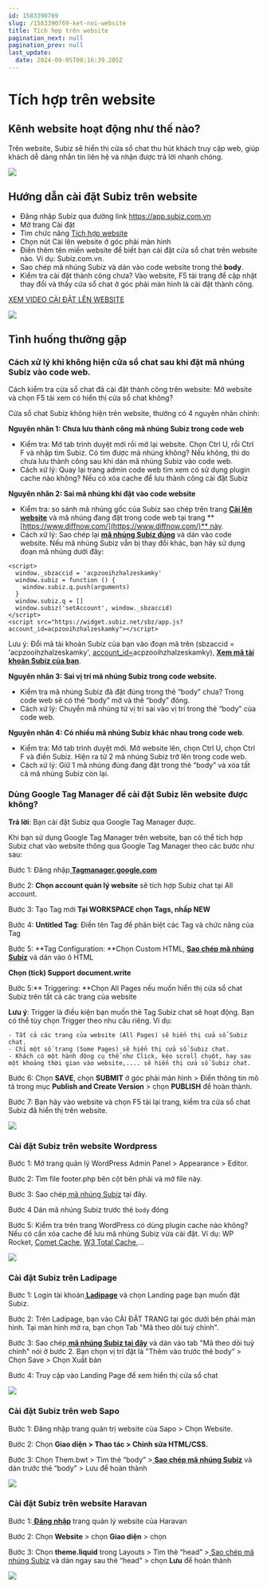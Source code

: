 ```yaml
---
id: 1583390769
slug: /1583390769-ket-noi-website
title: Tích hợp trên website
pagination_next: null
pagination_prev: null
last_update:
  date: 2024-09-05T08:16:39.205Z
---
```


# Tích hợp trên website

## Kênh website hoạt động như thế nào?


Trên website, Subiz sẽ hiển thị cửa sổ chat thu hút khách truy cập web, giúp khách dễ dàng nhắn tin liên hệ và nhận được trả lời nhanh chóng.




![](https://vcdn.subiz-cdn.com/file/9628eec96ae0a667421996a5a992d21d46a2f4545b4af5eef8a44dd7d171ecfc_acpxkgumifuoofoosble)

## Hướng dẫn cài đặt Subiz trên website


- Đăng nhập Subiz qua đường link https://app.subiz.com.vn
- Mở trang Cài đặt
- Tìm chức năng [Tích hợp website](https://app.subiz.com.vn/settings/website)
- Chọn nút Cài lên website ở góc phải màn hình
- Điền thêm tên miền website để biết bạn cài đặt cửa sổ chat trên website nào. Ví dụ: Subiz.com.vn.
- Sao chép mã nhúng Subiz và dán vào code website trong thẻ **body**.
- Kiểm tra cài đặt thành công chưa? Vào website, F5 tải trang để cập nhật thay đổi và thấy cửa sổ chat ở góc phải màn hình là cài đặt thành công.



[XEM VIDEO CÀI ĐẶT LÊN WEBSITE](https://www.youtube.com/watch?v=cIA8Zp_B2gg)




![](https://vcdn.subiz-cdn.com/file/42c591962429c4a1178adcdda20824589c1b1ab3799f037eccf356e851cd3f9b_acpxkgumifuoofoosble)



## Tình huống thường gặp

### Cách xử lý khi không hiện cửa sổ chat sau khi đặt mã nhúng Subiz vào code web.


Cách kiểm tra cửa sổ chat đã cài đặt thành công trên website: Mở website và chọn F5 tải xem có hiển thị cửa sổ chat không?



Cửa sổ chat Subiz không hiện trên website, thường có 4 nguyên nhân chính:



**Nguyên nhân 1: Chưa lưu thành công mã nhúng Subiz trong code web**



- Kiểm tra: Mở tab trình duyệt mới rồi mở lại website. Chọn Ctrl U, rồi Ctrl F và nhập tìm Subiz. Có tìm được mã nhúng không? Nếu không, thì do chưa lưu thành công sau khi dán mã nhúng Subiz vào code web.
- Cách xử lý: Quay lại trang admin code web tìm xem có sử dụng plugin cache nào không? Nếu có xóa cache để lưu thành công cài đặt Subiz



**Nguyên nhân 2: Sai mã nhúng khi đặt vào code website**



- Kiểm tra: so sánh mã nhúng gốc của Subiz sao chép trên trang **[Cài lên website](https://app.subiz.com.vn/website/install)** và mã nhúng đang đặt trong code web tại trang **[https://www.diffnow.com/](https://www.diffnow.com/)** này.
- Cách xử lý: Sao chép lại **[mã nhúng Subiz đúng](https://app.subiz.com.vn/website/install)** và dán vào code website. Nếu mã nhúng Subiz vẫn bị thay đổi khác, bạn hãy sử dụng đoạn mã nhúng dưới đây:


```
<script>
  window._sbzaccid = 'acpzooihzhalzeskamky'
  window.subiz = function () {
    window.subiz.q.push(arguments)
  }
  window.subiz.q = []
  window.subiz('setAccount', window._sbzaccid)
</script>
<script src="https://widget.subiz.net/sbz/app.js?account_id=acpzooihzhalzeskamky"></script>

```




Lưu ý: Đổi mã tài khoản Subiz của bạn vào đoạn mã trên (sbzaccid = 'acpzooihzhalzeskamky', [account\_id=](https://widget.subiz.net/sbz/app.js?account_id=acqopvkzjjsmiamcmvwf)acpzooihzhalzeskamky), **[Xem mã tài khoản Subiz của bạn](https://app.subiz.com.vn/settings/)**.



**Nguyên nhân 3: Sai vị trí mã nhúng Subiz trong code website.** 

- Kiểm tra mã nhúng Subiz đã đặt đúng trong thẻ “body” chưa? Trong code web sẽ có thẻ “body” mở và thẻ “body” đóng.
- Cách xử lý: Chuyển mã nhúng từ vị trí sai vào vị trí trong thẻ “body” của code web.



**Nguyên nhân 4: Có nhiều mã nhúng Subiz khác nhau trong code web**. 

- Kiểm tra: Mở tab trình duyệt mới. Mở website lên, chọn Ctrl U, chọn Ctrl F và điền Subiz. Hiện ra từ 2 mã nhúng Subiz trở lên trong code web.
- Cách xử lý: Giữ 1 mã nhúng đúng đang đặt trong thẻ “body” và xóa tất cả mã nhúng Subiz còn lại.


### Dùng Google Tag Manager để cài đặt Subiz lên website được không?




**Trả lời**: Bạn cài đặt Subiz qua Google Tag Manager được.



Khi bạn sử dụng Google Tag Manager trên website, bạn có thể tích hợp Subiz chat vào website thông qua Google Tag Manager theo các bước như sau:

Bước 1: Đăng nhập[ ](https://tagmanager.google.com/#/home)**[Tagmanager.google.com](https://tagmanager.google.com/#/home)**

Bước 2: **Chọn account quản lý website** sẽ tích hợp Subiz chat tại All account.

Bước 3: Tạo Tag mới **Tại WORKSPACE chọn Tags, nhấp NEW**

Bước 4: **Untitled Tag**: Điền tên Tag để phân biệt các Tag và chức năng của Tag

Bước 5: **Tag Configuration: **Chọn Custom HTML, **[Sao chép mã nhúng Subiz](https://app.subiz.com.vn/website/install)** và dán vào ô HTML

**Chọn (tick) Support document.write**

Bước 5:** Triggering: **Chọn All Pages nếu muốn hiển thị cửa sổ chat Subiz trên tất cả các trang của website



**Lưu ý**: Trigger là điều kiện bạn muốn thẻ Tag Subiz chat sẽ hoạt động. Bạn có thể tùy chọn Trigger theo nhu cầu riêng. Ví dụ:

    - Tất cả các trang của website (All Pages) sẽ hiển thị cửa sổ Subiz chat.
    - Chỉ một số trang (Some Pages) sẽ hiển thị cửa sổ Subiz chat.
    - Khách có một hành động cụ thể như Click, kéo scroll chuột, hay sau một khoảng thời gian vào website,.... sẽ hiển thị cửa sổ Subiz chat.

Bước 6: Chọn **SAVE**, chọn **SUBMIT** ở góc phải màn hình > Điền thông tin mô tả trong mục **Publish and Create Version** > chọn **PUBLISH** để hoàn thành.

Bước 7: Bạn hãy vào website và chọn F5 tải lại trang, kiểm tra cửa sổ chat Subiz đã hiển thị trên website.


![](https://vcdn.subiz-cdn.com/file/b24cc7dffc26c84921322d2215547aa782f824d6b63b504880318ab9f9f37530_acpxkgumifuoofoosble)

### Cài đặt Subiz trên website Wordpress


Bước 1: Mở trang quản lý WordPress Admin Panel > Appearance > Editor.

Bước 2: Tìm file footer.php bên cột bên phải và mở file này.

Bước 3: Sao chép[ mã nhúng Subiz](https://app.subiz.com.vn/website/install) tại đây.

Bước 4 Dán mã nhúng Subiz trước thẻ `body` đóng

Bước 5: Kiểm tra trên trang WordPress có dùng plugin cache nào không? Nếu có cần xóa cache để lưu mã nhúng Subiz vừa cài đặt. Ví dụ: WP Rocket, [Comet Cache](https://wordpress.org/plugins/comet-cache/), [W3 Total Cache](https://wordpress.org/plugins/w3-total-cache/),... 


![](https://vcdn.subiz-cdn.com/file/e1eed3bfefff1cc6b291c13e840f1ebc93bf0decd8a56c58622e73fe3d24b063_acpxkgumifuoofoosble)



### Cài đặt Subiz trên Ladipage


Bước 1: Login tài khoản[ ](https://ladipage.vn)**[Ladipage](https://ladipage.vn)** và chọn Landing page bạn muốn đặt Subiz.

Bước 2: Trên Ladipage, bạn vào CÀI ĐẶT TRANG tại góc dưới bên phải màn hình. Tại màn hình mở ra, bạn chọn Tab "Mã theo dõi tuỳ chỉnh". 

Bước 3: Sao chép[ ](https://app.subiz.com.vn/website/install)**[mã nhúng Subiz tại đây](https://app.subiz.com.vn/website/install)** và dán vào tab "Mã theo dõi tuỳ chỉnh" nói ở bước 2. Bạn chọn vị trí đặt là "Thêm vào trước thẻ body” > Chọn Save > Chọn Xuất bản

Bước 4: Truy cập vào Landing Page để xem hiển thị cửa sổ chat


![](https://vcdn.subiz-cdn.com/file/b53ab0290cf70df144b3e5164abb8bf69688f5c3a865c8f5de66a92bffb98050_acpxkgumifuoofoosble)



### Cài đặt Subiz trên web Sapo


Bước 1: Đăng nhập trang quản trị website của Sapo > Chọn Website.

Bước 2: Chọn **Giao diện > Thao tác > Chỉnh sửa HTML/CSS.**

Bước 3: Chọn Them.bwt > Tìm thẻ “body” >[ ](https://app.subiz.com/settings/install)**[Sao chép mã nhúng Subiz](https://app.subiz.com/settings/install)** và dán trước thẻ “body” > Lưu để hoàn thành




![](https://vcdn.subiz-cdn.com/file/23cc211a5802acc41fd26b90df83756ef3368f7a37037b109245bbbacaf3b9ad_acpxkgumifuoofoosble)



### Cài đặt Subiz trên website Haravan




Bước 1:[ ](https://myharavan.com/admin/auth/login)**[Đăng nhập](https://myharavan.com/admin/auth/login)** trang quản lý website của Haravan

Bước 2: Chọn **Website** > chọn **Giao diện** > chọn

Bước 3: Chọn **theme.liquid** trong Layouts > Tìm thẻ “head” >[ ](https://app.subiz.com/settings/install)[Sao chép mã nhúng Subiz](https://app.subiz.com/settings/install) và dán ngay sau thẻ “head” > chọn **Lưu** để hoàn thành




![](https://vcdn.subiz-cdn.com/file/8fb1222914f28f1d632e3a0e8d184eb04ac492234d9a0fa5b20336bf44e2f654_acpxkgumifuoofoosble)